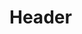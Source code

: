 <!-- TITLE: Leatherskin -->
<!-- SUBTITLE: Covers you in a magical skin that absorbs 148 damage before dissipating. -->

# Header